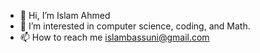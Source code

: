 - 👋 Hi, I’m Islam Ahmed
- 👀 I’m interested in computer science, coding, and Math.
- 📫 How to reach me islambassuni@gmail.com

<!---
Islam231bi/Islam231bi is a ✨ special ✨ repository because its `README.md` (this file) appears on your GitHub profile.
You can click the Preview link to take a look at your changes.
--->
